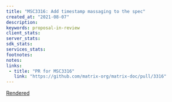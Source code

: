 ```yaml
---
title: "MSC3316: Add timestamp massaging to the spec"
created_at: "2021-08-07"
description:
keywords: proposal-in-review
client_stats:
server_stats:
sdk_stats:
services_stats:
footnotes:
notes:
links:
 - title: "PR for MSC3316"
   link: "https://github.com/matrix-org/matrix-doc/pull/3316"
---
```

[Rendered](https://github.com/tulir/matrix-doc/blob/appservice-timestamp-massaging/proposals/3316-appservice-timestamp-massaging.md)
